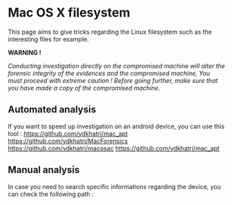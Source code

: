 
# Mac OS X filesystem
This page aims to give tricks regarding the Linux filesystem such as the interesting files for example.

**WARNING !**

*Conducting investigation directly on the compromised machine will alter the forensic integrity of the evidences and the compromised machine, You must proceed with extreme caution ! Before going further, make sure that you have made a copy of the compromised machine.*



## Automated analysis
If you want to speed up investigation on an android device, you can use this tool : 
https://github.com/ydkhatri/mac_apt
https://github.com/ydkhatri/MacForensics
https://github.com/ydkhatri/macosac
https://github.com/ydkhatri/mac_apt

## Manual analysis
In case you need to search specific informations regarding the device, you can check the following path :
